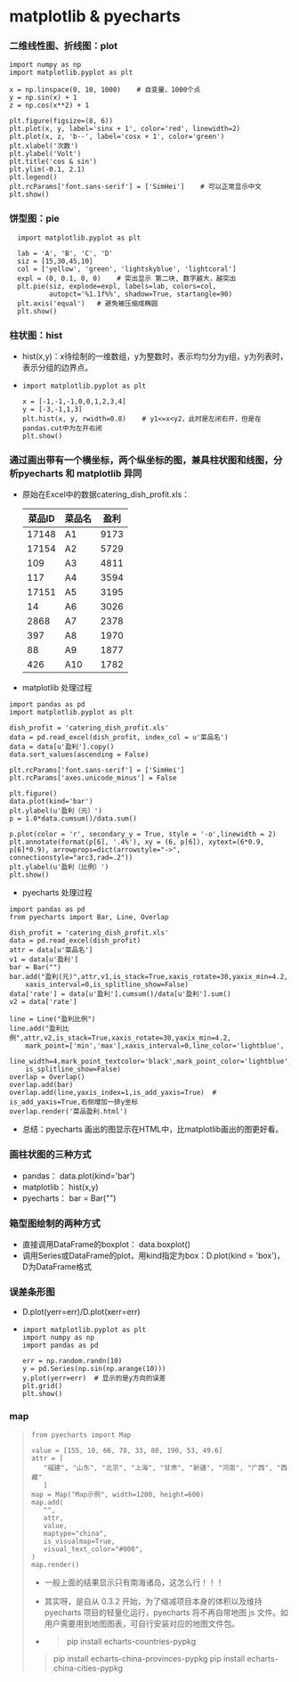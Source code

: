 # matplotlib & pyecharts

### 二维线性图、折线图：plot

```python3
import numpy as np
import matplotlib.pyplot as plt

x = np.linspace(0, 10, 1000)    # 自变量，1000个点
y = np.sin(x) + 1
z = np.cos(x**2) + 1

plt.figure(figsize=(8, 6))
plt.plot(x, y, label='sinx + 1', color='red', linewidth=2)
plt.plot(x, z, 'b--', label='cosx + 1', color='green')
plt.xlabel('次数')
plt.ylabel('Volt')
plt.title('cos & sin')
plt.ylim(-0.1, 2.1)
plt.legend()
plt.rcParams['font.sans-serif'] = ['SimHei']    # 可以正常显示中文
plt.show()
```
###  饼型图：pie

```python3
  import matplotlib.pyplot as plt
  
  lab = 'A', 'B', 'C', 'D'
  siz = [15,30,45,10]
  col = ['yellow', 'green', 'lightskyblue', 'lightcoral']
  expl = (0, 0.1, 0, 0)    # 突出显示 第二块, 数字越大，越突出
  plt.pie(siz, explode=expl, labels=lab, colors=col,
          autopct='%1.1f%%', shadow=True, startangle=90)
  plt.axis('equal')   # 避免被压缩成椭圆
  plt.show()
```

###  柱状图：hist

+ hist(x,y)：x待绘制的一维数组，y为整数时，表示均匀分为y组，y为列表时，表示分组的边界点。
+ ```python3
  import matplotlib.pyplot as plt
  
  x = [-1,-1,-1,0,0,1,2,3,4]
  y = [-3,-1,1,3]
  plt.hist(x, y, rwidth=0.8)	# y1<=x<y2，此时是左闭右开，但是在pandas.cut中为左开右闭
  plt.show()
  ```

###  通过画出带有一个横坐标，两个纵坐标的图，兼具柱状图和线图，分析pyecharts 和 matplotlib 异同

+ 原始在Excel中的数据catering_dish_profit.xls：

  | 菜品ID | 菜品名 | 盈利 |
  | ------ | ------ | ---- |
  | 17148  | A1     | 9173 |
  | 17154  | A2     | 5729 |
  | 109    | A3     | 4811 |
  | 117    | A4     | 3594 |
  | 17151  | A5     | 3195 |
  | 14     | A6     | 3026 |
  | 2868   | A7     | 2378 |
  | 397    | A8     | 1970 |
  | 88     | A9     | 1877 |
  | 426    | A10    | 1782 |

+  matplotlib 处理过程
```python3
import pandas as pd
import matplotlib.pyplot as plt

dish_profit = 'catering_dish_profit.xls'
data = pd.read_excel(dish_profit, index_col = u'菜品名')
data = data[u'盈利'].copy()
data.sort_values(ascending = False)

plt.rcParams['font.sans-serif'] = ['SimHei']
plt.rcParams['axes.unicode_minus'] = False

plt.figure()
data.plot(kind='bar')
plt.ylabel(u'盈利（元）')
p = 1.0*data.cumsum()/data.sum()

p.plot(color = 'r', secondary_y = True, style = '-o',linewidth = 2)
plt.annotate(format(p[6], '.4%'), xy = (6, p[6]), xytext=(6*0.9, p[6]*0.9), arrowprops=dict(arrowstyle="->", connectionstyle="arc3,rad=.2"))
plt.ylabel(u'盈利（比例）')
plt.show()
```
+   pyecharts 处理过程
```python3
import pandas as pd
from pyecharts import Bar, Line, Overlap

dish_profit = 'catering_dish_profit.xls'
data = pd.read_excel(dish_profit)
attr = data[u'菜品名']
v1 = data[u'盈利']
bar = Bar("")
bar.add("盈利(元)",attr,v1,is_stack=True,xaxis_rotate=30,yaxix_min=4.2,
    xaxis_interval=0,is_splitline_show=False)
data['rate'] = data[u'盈利'].cumsum()/data[u'盈利'].sum()
v2 = data['rate']

line = Line("盈利比例")
line.add("盈利比例",attr,v2,is_stack=True,xaxis_rotate=30,yaxix_min=4.2,
    mark_point=['min','max'],xaxis_interval=0,line_color='lightblue',
    line_width=4,mark_point_textcolor='black',mark_point_color='lightblue',
    is_splitline_show=False)
overlap = Overlap()
overlap.add(bar)
overlap.add(line,yaxis_index=1,is_add_yaxis=True)  # is_add_yaxis=True,右侧增加一排y坐标
overlap.render('菜品盈利.html')
```

+ 总结：pyecharts 画出的图显示在HTML中，比matplotlib画出的图更好看。
###  画柱状图的三种方式
+ pandas：       data.plot(kind='bar')
+ matplotlib：	hist(x,y)
+ pyecharts：	bar = Bar("")

###  箱型图绘制的两种方式

+ 直接调用DataFrame的boxplot： data.boxplot() 
+ 调用Series或DataFrame的plot，用kind指定为box：D.plot(kind = 'box')，D为DataFrame格式

### 误差条形图

+ D.plot(yerr=err)/D.plot(xerr=err)

+ ```python3
  import matplotlib.pyplot as plt
  import numpy as np
  import pandas as pd
  
  err = np.random.randn(10)
  y = pd.Series(np.sin(np.arange(10)))
  y.plot(yerr=err)	# 显示的是y方向的误差
  plt.grid()
  plt.show()
  ```

### map

>```python3
>from pyecharts import Map
>
>value = [155, 10, 66, 78, 33, 80, 190, 53, 49.6]
>attr = [
>    "福建", "山东", "北京", "上海", "甘肃", "新疆", "河南", "广西", "西藏"
>    ]
>map = Map("Map示例", width=1200, height=600)
>map.add(
>    "",
>    attr,
>    value,
>    maptype="china",
>    is_visualmap=True,
>    visual_text_color="#000",
>)
>map.render()
>```
>
>+ 一般上面的结果显示只有南海诸岛，这怎么行！！！
>
>+ 其实呀，是自从 0.3.2 开始，为了缩减项目本身的体积以及维持 pyecharts 项目的轻量化运行，pyecharts 将不再自带地图 js 文件。如用户需要用到地图图表，可自行安装对应的地图文件包。
>
>+ >pip install echarts-countries-pypkg
>  >pip install echarts-china-provinces-pypkg
>  >pip install echarts-china-cities-pypkg